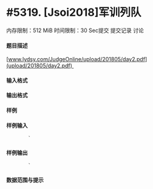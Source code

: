 
# #5319. [Jsoi2018]军训列队
内存限制：512 MiB 时间限制：30 Sec提交 提交记录 讨论
#### 题目描述
[www.lydsy.com/JudgeOnline/upload/201805/day2.pdf](upload/201805/day2.pdf) 
#### 输入格式

#### 输出格式

#### 样例

#### 样例输入

			`
#### 样例输出

			`
#### 数据范围与提示

